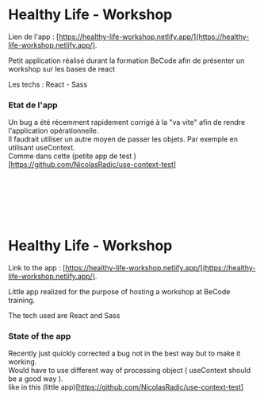 # Healthy Life - Workshop

Lien de l'app : [https://healthy-life-workshop.netlify.app/](https://healthy-life-workshop.netlify.app/).

Petit application réalisé durant la formation BeCode afin de présenter un workshop sur les bases de react

Les techs : React - Sass

### Etat de l'app

Un bug a été récemment rapidement corrigé à la "va vite" afin de rendre l'application opérationnelle.<br >
Il faudrait utiliser un autre moyen de passer les objets. Par exemple en utilisant useContext.<br >
Comme dans cette (petite app de test )[https://github.com/NicolasRadic/use-context-test]

<br>
<br>
<br>
<br>
<br>

# Healthy Life - Workshop

Link to the app : [https://healthy-life-workshop.netlify.app/](https://healthy-life-workshop.netlify.app/).

Little app realized for the purpose of hosting a workshop at BeCode training.

The tech used are React and Sass

### State of the app

Recently just quickly corrected a bug not in the best way but to make it working.<br >
Would have to use different way of processing object ( useContext should be a good way ).<br >
like in this (little app)[https://github.com/NicolasRadic/use-context-test]
